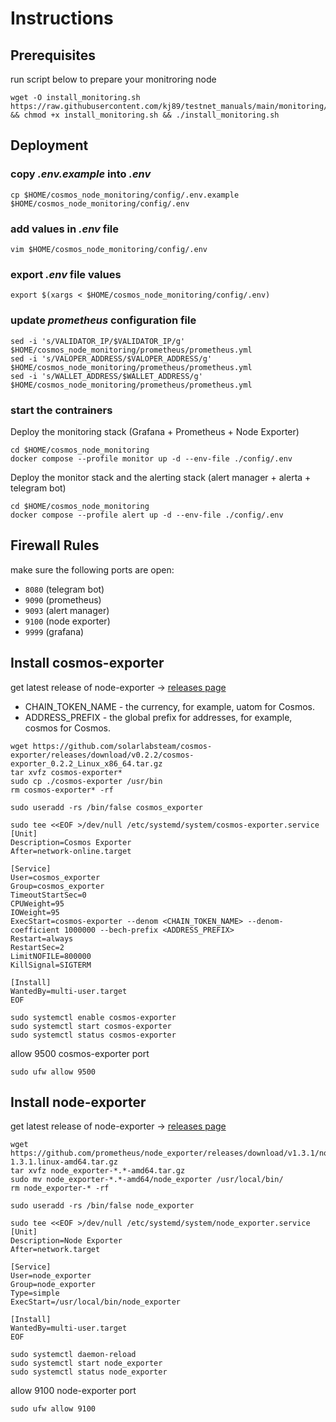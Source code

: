 # Instructions

## Prerequisites
run script below to prepare your monitroring node
```
wget -O install_monitoring.sh https://raw.githubusercontent.com/kj89/testnet_manuals/main/monitoring/install_monitoring.sh && chmod +x install_monitoring.sh && ./install_monitoring.sh
```

## Deployment

### copy _.env.example_ into _.env_
```
cp $HOME/cosmos_node_monitoring/config/.env.example $HOME/cosmos_node_monitoring/config/.env
```

### add values in _.env_ file
```
vim $HOME/cosmos_node_monitoring/config/.env
```

### export _.env_ file values
```
export $(xargs < $HOME/cosmos_node_monitoring/config/.env)
```

### update _prometheus_ configuration file
```
sed -i 's/VALIDATOR_IP/$VALIDATOR_IP/g' $HOME/cosmos_node_monitoring/prometheus/prometheus.yml
sed -i 's/VALOPER_ADDRESS/$VALOPER_ADDRESS/g' $HOME/cosmos_node_monitoring/prometheus/prometheus.yml
sed -i 's/WALLET_ADDRESS/$WALLET_ADDRESS/g' $HOME/cosmos_node_monitoring/prometheus/prometheus.yml
```

### start the contrainers
Deploy the monitoring stack (Grafana + Prometheus + Node Exporter)
```
cd $HOME/cosmos_node_monitoring
docker compose --profile monitor up -d --env-file ./config/.env
```

Deploy the monitor stack and the alerting stack (alert manager + alerta + telegram bot)
```
cd $HOME/cosmos_node_monitoring
docker compose --profile alert up -d --env-file ./config/.env
```

## Firewall Rules
make sure the following ports are open:

- `8080` (telegram bot)
- `9090` (prometheus)
- `9093` (alert manager)
- `9100` (node exporter)
- `9999` (grafana)

## Install cosmos-exporter
get latest release of node-exporter -> [releases page](https://github.com/solarlabsteam/cosmos-exporter/releases)
* CHAIN_TOKEN_NAME - the currency, for example, uatom for Cosmos.
* ADDRESS_PREFIX - the global prefix for addresses, for example, cosmos for Cosmos.
	
```
wget https://github.com/solarlabsteam/cosmos-exporter/releases/download/v0.2.2/cosmos-exporter_0.2.2_Linux_x86_64.tar.gz
tar xvfz cosmos-exporter*
sudo cp ./cosmos-exporter /usr/bin
rm cosmos-exporter* -rf

sudo useradd -rs /bin/false cosmos_exporter

sudo tee <<EOF >/dev/null /etc/systemd/system/cosmos-exporter.service
[Unit]
Description=Cosmos Exporter
After=network-online.target

[Service]
User=cosmos_exporter
Group=cosmos_exporter
TimeoutStartSec=0
CPUWeight=95
IOWeight=95
ExecStart=cosmos-exporter --denom <CHAIN_TOKEN_NAME> --denom-coefficient 1000000 --bech-prefix <ADDRESS_PREFIX>
Restart=always
RestartSec=2
LimitNOFILE=800000
KillSignal=SIGTERM

[Install]
WantedBy=multi-user.target
EOF

sudo systemctl enable cosmos-exporter
sudo systemctl start cosmos-exporter
sudo systemctl status cosmos-exporter
```

allow 9500 cosmos-exporter port
```
sudo ufw allow 9500
```

## Install node-exporter
get latest release of node-exporter -> [releases page](https://github.com/prometheus/node_exporter/releases)
```
wget https://github.com/prometheus/node_exporter/releases/download/v1.3.1/node_exporter-1.3.1.linux-amd64.tar.gz
tar xvfz node_exporter-*.*-amd64.tar.gz
sudo mv node_exporter-*.*-amd64/node_exporter /usr/local/bin/
rm node_exporter-* -rf

sudo useradd -rs /bin/false node_exporter

sudo tee <<EOF >/dev/null /etc/systemd/system/node_exporter.service
[Unit]
Description=Node Exporter
After=network.target

[Service]
User=node_exporter
Group=node_exporter
Type=simple
ExecStart=/usr/local/bin/node_exporter

[Install]
WantedBy=multi-user.target
EOF

sudo systemctl daemon-reload
sudo systemctl start node_exporter
sudo systemctl status node_exporter
```

allow 9100 node-exporter port
```
sudo ufw allow 9100
```
